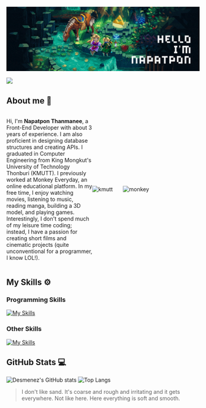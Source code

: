 ![Banner](https://github.com/Desmenez/Desmenez/blob/main/banner.gif)

![](https://komarev.com/ghpvc/?username=Desmenez&style=for-the-badge)

<div>
<h2>About me 👋</h2>

<div style="display: flex; align-items: center;">
  <div style="flex: 1;">
    <p>
      Hi, I'm <strong>Napatpon Thanmanee</strong>, a Front-End Developer with about 3 years of experience. I am also proficient in designing database structures and creating APIs. I graduated in Computer Engineering from King Mongkut's University of Technology Thonburi (KMUTT). I previously worked at Monkey Everyday, an online educational platform. In my free time, I enjoy watching movies, listening to music, reading manga, building a 3D model, and playing games. Interestingly, I don't spend much of my leisure time coding; instead, I have a passion for creating short films and cinematic projects (quite unconventional for a programmer, I know LOL!).
    </p>
  </div>
  <div style="display: flex;">
      <img src="https://qao.kmutt.ac.th/wp-content/uploads/2024/05/PuiKqn_N_400x400.jpg" alt="kmutt" width="80px">
      <img src="https://monkeyeveryday.com/shared/image/logo/monkeyeveryday.svg" alt="monkey" width="200px" >
  </div>
</div>
</div>

<h2>My Skills ⚙️</h2>
<h3>Programming Skills</h3>

[![My Skills](https://skillicons.dev/icons?i=js,html,css,bootstrap,cloudflare,docker,gcp,git,graphql,kubernetes,materialui,mongodb,nestjs,nextjs,nodejs,npm,pnpm,postgres,postman,prisma,py,react,redis,remix,sass,tailwind,terraform,ts,wordpress)](https://skillicons.dev)

<h3>Other Skills</h3>

[![My Skills](https://skillicons.dev/icons?i=ae,blender,figma,ps,pr)](https://skillicons.dev)

<h2>GitHub Stats 💻</h2>

![Desmenez's GitHub stats](https://github-readme-stats-git-master-desmenezs-projects.vercel.app/api?username=Desmenez&count_private=true&show_icons=true&theme=gotham)
![Top Langs](https://github-readme-stats-git-master-desmenezs-projects.vercel.app/api/top-langs/?username=Desmenez&layout=compact)

> I don't like sand. It's coarse and rough and irritating and it gets everywhere. Not like here. Here everything is soft and smooth.
